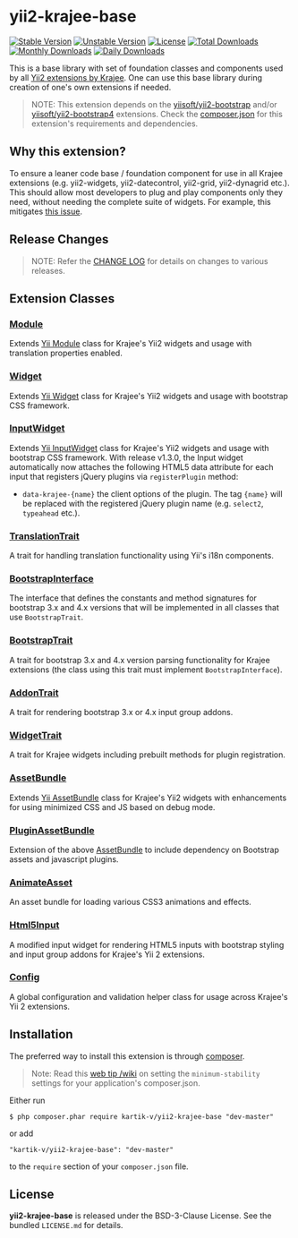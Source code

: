 yii2-krajee-base
================

[![Stable Version](https://poser.pugx.org/kartik-v/yii2-krajee-base/v/stable)](https://packagist.org/packages/kartik-v/yii2-krajee-base)
[![Unstable Version](https://poser.pugx.org/kartik-v/yii2-krajee-base/v/unstable)](https://packagist.org/packages/kartik-v/yii2-krajee-base)
[![License](https://poser.pugx.org/kartik-v/yii2-krajee-base/license)](https://packagist.org/packages/kartik-v/yii2-krajee-base)
[![Total Downloads](https://poser.pugx.org/kartik-v/yii2-krajee-base/downloads)](https://packagist.org/packages/kartik-v/yii2-krajee-base)
[![Monthly Downloads](https://poser.pugx.org/kartik-v/yii2-krajee-base/d/monthly)](https://packagist.org/packages/kartik-v/yii2-krajee-base)
[![Daily Downloads](https://poser.pugx.org/kartik-v/yii2-krajee-base/d/daily)](https://packagist.org/packages/kartik-v/yii2-krajee-base)

This is a base library with set of foundation classes and components used by all [Yii2 extensions by Krajee](http://demos.krajee.com). One can use this base library during creation of one's own extensions if needed.

> NOTE: This extension depends on the [yiisoft/yii2-bootstrap](https://github.com/yiisoft/yii2-bootstrap) and/or [yiisoft/yii2-bootstrap4](https://github.com/yiisoft/yii2-bootstrap4) extensions. Check the [composer.json](https://github.com/kartik-v/yii2-krajee-base/blob/master/composer.json) for this extension's requirements and dependencies. 

## Why this extension?
To ensure a leaner code base / foundation component for use in all Krajee extensions (e.g. yii2-widgets, yii2-datecontrol, yii2-grid, yii2-dynagrid etc.). This should allow most developers to plug and play components only they need, without needing the complete suite of widgets. For example, this mitigates [this issue](https://github.com/kartik-v/yii2-grid/issues/123). 

## Release Changes

> NOTE: Refer the [CHANGE LOG](https://github.com/kartik-v/yii2-krajee-base/blob/master/CHANGE.md) for details on changes to various releases.

## Extension Classes

### [Module](https://github.com/kartik-v/yii2-krajee-base/blob/master/src/Module.php)
Extends [Yii Module](https://github.com/yiisoft/yii2/blob/master/framework/base/Module.php) class for Krajee's Yii2 widgets and usage with translation properties enabled. 

### [Widget](https://github.com/kartik-v/yii2-krajee-base/blob/master/src/Widget.php)
Extends [Yii Widget](https://github.com/yiisoft/yii2/blob/master/framework/base/Widget.php) class for Krajee's Yii2 widgets and usage with bootstrap CSS framework. 

### [InputWidget](https://github.com/kartik-v/yii2-krajee-base/blob/master/src/InputWidget.php)
Extends [Yii InputWidget](https://github.com/yiisoft/yii2/blob/master/framework/widgets/InputWidget.php) class for Krajee's Yii2 widgets and usage with bootstrap CSS framework. With release v1.3.0, the Input widget automatically now attaches the following HTML5 data attribute for each input that registers jQuery plugins via `registerPlugin` method:

- `data-krajee-{name}` the client options of the plugin. The tag `{name}` will be replaced with the registered jQuery plugin name (e.g. `select2`, `typeahead` etc.).

### [TranslationTrait](https://github.com/kartik-v/yii2-krajee-base/blob/master/src/TranslationTrait.php)
A trait for handling translation functionality using Yii's i18n components.

### [BootstrapInterface](https://github.com/kartik-v/yii2-krajee-base/blob/master/src/BootstrapInterface.php)
The interface that defines the constants and method signatures for bootstrap 3.x and 4.x versions that will be implemented in all classes that use `BootstrapTrait`.

### [BootstrapTrait](https://github.com/kartik-v/yii2-krajee-base/blob/master/src/BootstrapTrait.php)
A trait for bootstrap 3.x and 4.x version parsing functionality for Krajee extensions (the class using this trait must implement `BootstrapInterface`).

### [AddonTrait](https://github.com/kartik-v/yii2-krajee-base/blob/master/src/AddonTrait.php)
A trait for rendering bootstrap 3.x or 4.x input group addons. 

### [WidgetTrait](https://github.com/kartik-v/yii2-krajee-base/blob/master/src/WidgetTrait.php)
A trait for Krajee widgets including prebuilt methods for plugin registration.
	
### [AssetBundle](https://github.com/kartik-v/yii2-krajee-base/blob/master/src/AssetBundle.php)
Extends [Yii AssetBundle](https://github.com/yiisoft/yii2/blob/master/framework/web/AssetBundle.php) class for Krajee's Yii2 widgets with enhancements for using minimized CSS and JS based on debug mode.

### [PluginAssetBundle](https://github.com/kartik-v/yii2-krajee-base/blob/master/src/PluginAssetBundle.php)
Extension of the above [AssetBundle](https://github.com/kartik-v/yii2-krajee-base/blob/master/src/AssetBundle.php) to include dependency on Bootstrap assets and javascript plugins.

### [AnimateAsset](https://github.com/kartik-v/yii2-krajee-base/blob/master/src/AnimateAsset.php)
An asset bundle for loading various CSS3 animations and effects.

### [Html5Input](https://github.com/kartik-v/yii2-krajee-base/blob/master/src/Html5Input.php)
A modified input widget for rendering HTML5 inputs with bootstrap styling and input group addons for Krajee's Yii 2 extensions.

### [Config](https://github.com/kartik-v/yii2-krajee-base/blob/master/src/Config.php)
A global configuration and validation helper class for usage across Krajee's Yii 2 extensions.

## Installation

The preferred way to install this extension is through [composer](http://getcomposer.org/download/).

> Note: Read this [web tip /wiki](http://webtips.krajee.com/setting-composer-minimum-stability-application/) on setting the `minimum-stability` settings for your application's composer.json.

Either run

```
$ php composer.phar require kartik-v/yii2-krajee-base "dev-master"
```

or add

```
"kartik-v/yii2-krajee-base": "dev-master"
```

to the ```require``` section of your `composer.json` file.

## License

**yii2-krajee-base** is released under the BSD-3-Clause License. See the bundled `LICENSE.md` for details.
